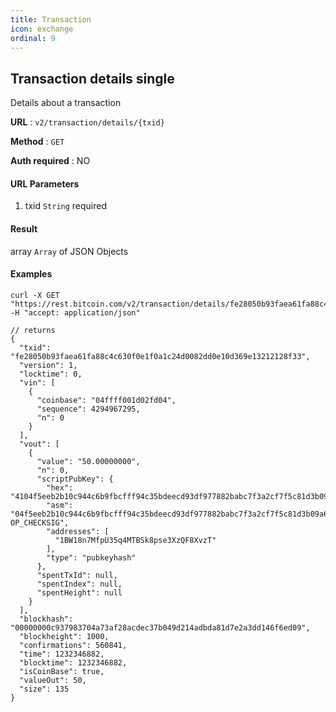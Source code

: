 ```yaml
---
title: Transaction
icon: exchange
ordinal: 9
---
```


## Transaction details single

Details about a transaction

**URL** : `v2/transaction/details/{txid}`

**Method** : `GET`

**Auth required** : NO

#### URL Parameters

1.  txid `String` required

#### Result

array `Array` of JSON Objects

#### Examples

    curl -X GET "https://rest.bitcoin.com/v2/transaction/details/fe28050b93faea61fa88c4c630f0e1f0a1c24d0082dd0e10d369e13212128f33" -H "accept: application/json"

    // returns
    {
      "txid": "fe28050b93faea61fa88c4c630f0e1f0a1c24d0082dd0e10d369e13212128f33",
      "version": 1,
      "locktime": 0,
      "vin": [
        {
          "coinbase": "04ffff001d02fd04",
          "sequence": 4294967295,
          "n": 0
        }
      ],
      "vout": [
        {
          "value": "50.00000000",
          "n": 0,
          "scriptPubKey": {
            "hex": "4104f5eeb2b10c944c6b9fbcfff94c35bdeecd93df977882babc7f3a2cf7f5c81d3b09a68db7f0e04f21de5d4230e75e6dbe7ad16eefe0d4325a62067dc6f369446aac",
            "asm": "04f5eeb2b10c944c6b9fbcfff94c35bdeecd93df977882babc7f3a2cf7f5c81d3b09a68db7f0e04f21de5d4230e75e6dbe7ad16eefe0d4325a62067dc6f369446a OP_CHECKSIG",
            "addresses": [
              "1BW18n7MfpU35q4MTBSk8pse3XzQF8XvzT"
            ],
            "type": "pubkeyhash"
          },
          "spentTxId": null,
          "spentIndex": null,
          "spentHeight": null
        }
      ],
      "blockhash": "00000000c937983704a73af28acdec37b049d214adbda81d7e2a3dd146f6ed09",
      "blockheight": 1000,
      "confirmations": 560841,
      "time": 1232346882,
      "blocktime": 1232346882,
      "isCoinBase": true,
      "valueOut": 50,
      "size": 135
    }
